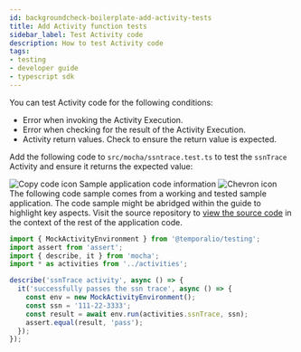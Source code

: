 ```yaml
---
id: backgroundcheck-boilerplate-add-activity-tests
title: Add Activity function tests
sidebar_label: Test Activity code
description: How to test Activity code
tags:
- testing
- developer guide
- typescript sdk
---
```


<!-- DO NOT EDIT THIS FILE DIRECTLY.
THIS FILE IS GENERATED from https://github.com/temporalio/documentation-samples-typescript/blob/main/chapter_durable_execution/backgroundcheck/src/mocha/ssntrace.test.ts. -->

You can test Activity code for the following conditions:

- Error when invoking the Activity Execution.
- Error when checking for the result of the Activity Execution.
- Activity return values. Check to ensure the return value is expected.

Add the following code to `src/mocha/ssntrace.test.ts` to test the `ssnTrace`
Activity and ensure it returns the expected value:

<div class="copycode-notice-container"><div class="copycode-notice"><img data-style="copycode-icon" src="/icons/copycode.png" alt="Copy code icon" /> Sample application code information <img id="i-12a9340b-4fc1-448e-8286-01d0814a5e0c" data-event="clickable-copycode-info" data-style="chevron-icon" src="/icons/chevron.png" alt="Chevron icon" /></div><div id="copycode-info-12a9340b-4fc1-448e-8286-01d0814a5e0c" class="copycode-info">The following code sample comes from a working and tested sample application. The code sample might be abridged within the guide to highlight key aspects. Visit the source repository to <a href="https://github.com/temporalio/documentation-samples-typescript/blob/main/chapter_durable_execution/backgroundcheck/src/mocha/ssntrace.test.ts">view the source code</a> in the context of the rest of the application code.</div></div>

```typescript
import { MockActivityEnvironment } from '@temporalio/testing';
import assert from 'assert';
import { describe, it } from 'mocha';
import * as activities from '../activities';

describe('ssnTrace activity', async () => {
  it('successfully passes the ssn trace', async () => {
    const env = new MockActivityEnvironment();
    const ssn = '111-22-3333';
    const result = await env.run(activities.ssnTrace, ssn);
    assert.equal(result, 'pass');
  });
});
```
